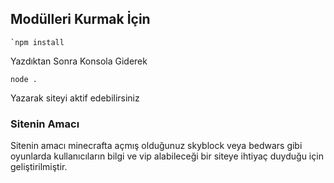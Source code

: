 <h2>Modülleri Kurmak İçin</h2>

```shell
`npm install
```

<p>Yazdıktan Sonra Konsola Giderek</p>

```shell
node . 
```
<p>Yazarak siteyi aktif edebilirsiniz</p>

<h3>Sitenin Amacı</h3>
<p>Sitenin amacı minecrafta açmış olduğunuz skyblock veya bedwars gibi oyunlarda kullanıcıların bilgi ve vip alabileceği bir siteye ihtiyaç duyduğu için geliştirilmiştir.</p>
